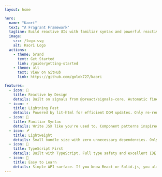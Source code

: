 ```yaml
---
layout: home

hero:
  name: "Kaori"
  text: "A Fragrant Framework"
  tagline: Build reactive UIs with familiar syntax and powerful reactivity ✨
  image:
    src: /logo.svg
    alt: Kaori Logo
  actions:
    - theme: brand
      text: Get Started
      link: /guide/getting-started
    - theme: alt
      text: View on GitHub
      link: https://github.com/golok727/kaori

features:
  - icon: 💖
    title: Reactive by Design
    details: Built on signals from @preact/signals-core. Automatic fine-grained reactivity without manual optimization.
  - icon: ⚡
    title: Lightning Fast
    details: Powered by lit-html for efficient DOM updates. Only re-renders what actually changed.
  - icon: 🎨
    title: Familiar Syntax
    details: Write JSX like you're used to. Component patterns inspired by React and Solid.js.
  - icon: 🪶
    title: Lightweight
    details: Small bundle size with zero unnecessary dependencies. Only pay for what you use.
  - icon: 🔧
    title: TypeScript First
    details: Built with TypeScript. Full type safety and excellent IDE support out of the box.
  - icon: 🎯
    title: Easy to Learn
    details: Simple API surface. If you know React or Solid.js, you already know Kaori.
---
```


<style>
.VPFeature {
  transition: all 0.3s ease;
}

.VPFeature:hover {
  background: linear-gradient(135deg, var(--vp-c-brand-soft), var(--vp-c-purple-soft));
}
</style>
